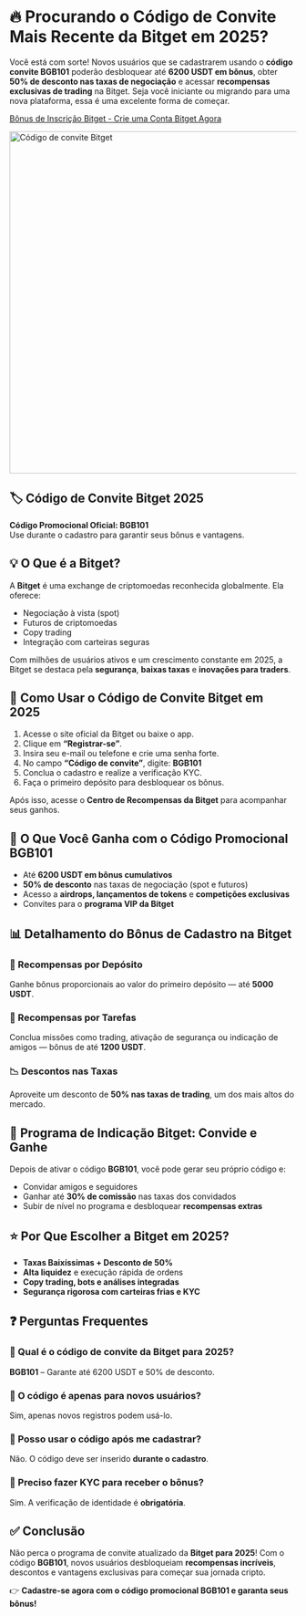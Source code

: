 <h1>🔥 Procurando o Código de Convite Mais Recente da Bitget em 2025?</h1>
<p>Você está com sorte! Novos usuários que se cadastrarem usando o <strong>código convite BGB101</strong> poderão desbloquear até <strong>6200 USDT em bônus</strong>, obter <strong>50% de desconto nas taxas de negociação</strong> e acessar <strong>recompensas exclusivas de trading</strong> na Bitget. Seja você iniciante ou migrando para uma nova plataforma, essa é uma excelente forma de começar.</p>

<p><a href="https://partner.bitget.com/bg/new1" target="_blank">Bônus de Inscrição Bitget - Crie uma Conta Bitget Agora</a></p>

<img src="https://images.mirror-media.xyz/publication-images/XAxjfIBpcAAXjLkUIdBYH.png" alt="Código de convite Bitget" width="600">

<h2>🏷️ <strong>Código de Convite Bitget 2025</strong></h2>
<p><strong>Código Promocional Oficial: BGB101</strong><br>Use durante o cadastro para garantir seus bônus e vantagens.</p>

<h2>💡 <strong>O Que é a Bitget?</strong></h2>
<p>A <strong>Bitget</strong> é uma exchange de criptomoedas reconhecida globalmente. Ela oferece:</p>
<ul>
<li>Negociação à vista (spot)</li>
<li>Futuros de criptomoedas</li>
<li>Copy trading</li>
<li>Integração com carteiras seguras</li>
</ul>
<p>Com milhões de usuários ativos e um crescimento constante em 2025, a Bitget se destaca pela <strong>segurança</strong>, <strong>baixas taxas</strong> e <strong>inovações para traders</strong>.</p>

<h2>📝 <strong>Como Usar o Código de Convite Bitget em 2025</strong></h2>
<ol>
<li>Acesse o site oficial da Bitget ou baixe o app.</li>
<li>Clique em <strong>“Registrar-se”</strong>.</li>
<li>Insira seu e-mail ou telefone e crie uma senha forte.</li>
<li>No campo <strong>“Código de convite”</strong>, digite: <strong>BGB101</strong></li>
<li>Conclua o cadastro e realize a verificação KYC.</li>
<li>Faça o primeiro depósito para desbloquear os bônus.</li>
</ol>
<p>Após isso, acesse o <strong>Centro de Recompensas da Bitget</strong> para acompanhar seus ganhos.</p>

<h2>🎁 <strong>O Que Você Ganha com o Código Promocional BGB101</strong></h2>
<ul>
<li>Até <strong>6200 USDT em bônus cumulativos</strong></li>
<li><strong>50% de desconto</strong> nas taxas de negociação (spot e futuros)</li>
<li>Acesso a <strong>airdrops, lançamentos de tokens</strong> e <strong>competições exclusivas</strong></li>
<li>Convites para o <strong>programa VIP da Bitget</strong></li>
</ul>

<h2>📊 <strong>Detalhamento do Bônus de Cadastro na Bitget</strong></h2>

<h3>🎯 Recompensas por Depósito</h3>
<p>Ganhe bônus proporcionais ao valor do primeiro depósito — até <strong>5000 USDT</strong>.</p>

<h3>🧩 Recompensas por Tarefas</h3>
<p>Conclua missões como trading, ativação de segurança ou indicação de amigos — bônus de até <strong>1200 USDT</strong>.</p>

<h3>📉 Descontos nas Taxas</h3>
<p>Aproveite um desconto de <strong>50% nas taxas de trading</strong>, um dos mais altos do mercado.</p>

<h2>🤝 <strong>Programa de Indicação Bitget: Convide e Ganhe</strong></h2>
<p>Depois de ativar o código <strong>BGB101</strong>, você pode gerar seu próprio código e:</p>
<ul>
<li>Convidar amigos e seguidores</li>
<li>Ganhar até <strong>30% de comissão</strong> nas taxas dos convidados</li>
<li>Subir de nível no programa e desbloquear <strong>recompensas extras</strong></li>
</ul>

<h2>⭐ <strong>Por Que Escolher a Bitget em 2025?</strong></h2>
<ul>
<li><strong>Taxas Baixíssimas + Desconto de 50%</strong></li>
<li><strong>Alta liquidez</strong> e execução rápida de ordens</li>
<li><strong>Copy trading, bots e análises integradas</strong></li>
<li><strong>Segurança rigorosa com carteiras frias e KYC</strong></li>
</ul>

<h2>❓ <strong>Perguntas Frequentes</strong></h2>

<h3>🔹 Qual é o código de convite da Bitget para 2025?</h3>
<p><strong>BGB101</strong> – Garante até 6200 USDT e 50% de desconto.</p>

<h3>🔹 O código é apenas para novos usuários?</h3>
<p>Sim, apenas novos registros podem usá-lo.</p>

<h3>🔹 Posso usar o código após me cadastrar?</h3>
<p>Não. O código deve ser inserido <strong>durante o cadastro</strong>.</p>

<h3>🔹 Preciso fazer KYC para receber o bônus?</h3>
<p>Sim. A verificação de identidade é <strong>obrigatória</strong>.</p>

<h2>✅ <strong>Conclusão</strong></h2>
<p>Não perca o programa de convite atualizado da <strong>Bitget para 2025</strong>! Com o código <strong>BGB101</strong>, novos usuários desbloqueiam <strong>recompensas incríveis</strong>, descontos e vantagens exclusivas para começar sua jornada cripto.</p>

<p>👉 <strong>Cadastre-se agora com o código promocional BGB101 e garanta seus bônus!</strong></p>

</body>
</html>
